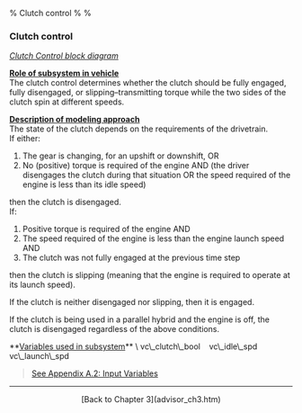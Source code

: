 % Clutch control
% 
% 

### Clutch control

*[Clutch Control block diagram](cltcntBD.gif)*

**<u>Role of subsystem in vehicle</u>** \
The clutch control determines whether the clutch should be fully
engaged, fully disengaged, or slipping–transmitting torque while the two
sides of the clutch spin at different speeds.

**<u>Description of modeling approach</u>** \
The state of the clutch depends on the requirements of the drivetrain. \
If either:

1.  The gear is changing, for an upshift or downshift, OR
2.  No (positive) torque is required of the engine AND (the driver
    disengages the clutch during that situation OR the speed required of
    the engine is less than its idle speed)

then the clutch is disengaged. \
If:

1.  Positive torque is required of the engine AND
2.  The speed required of the engine is less than the engine launch
    speed AND
3.  The clutch was not fully engaged at the previous time step

then the clutch is slipping (meaning that the engine is required to
operate at its launch speed).

If the clutch is neither disengaged nor slipping, then it is engaged.

If the clutch is being used in a parallel hybrid and the engine is off,
the clutch is disengaged regardless of the above conditions.

<p>
**<u>Variables used in subsystem</u>** \
vc\_clutch\_bool    vc\_idle\_spd    vc\_launch\_spd

> [See Appendix A.2: Input
> Variables](advisor_appendices.htm#Input%20Vehicle%20Control)

* * * * *

<center>
[Back to Chapter 3](advisor_ch3.htm)

</center>
